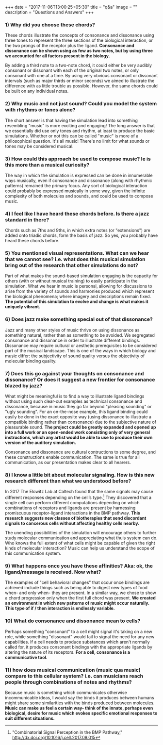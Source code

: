 +++
date = "2017-11-06T13:00:25+05:30"
title = "q&a"
image = ""
description = "Questions and Answers"
+++



### 1) Why did you choose these chords?

These chords illustrate the concepts of consonance and dissonance using three tones to represent the three sections of the biological interaction, or the two prongs of the receptor plus the ligand. **Consonance and dissonance can be shown using as few as two notes, but by using three we accounted for all factors present in the biology.**

By adding a third note to a two-note chord, it could either be very audibly consonant or dissonant with each of the original two notes, or only consonant with one at a time. By using very obvious consonant or dissonant intervals (such as major thirds or minor seconds) we aimed to illustrate the difference with as little trouble as possible. However, the same chords could be built on any individual notes.

### 2) Why music and not just sound? Could you model the system with rhythms or tones alone?

The short answer is that having the simulation lead into something resembling "music" is more exciting and engaging! The long answer is that we essentially did use only tones and rhythm, at least to produce the basic simulations. Whether or not this can be called "music" is more of a philosophical question. It's all music! There's no limit for what sounds or tones may be considered musical.


### 3) How could this approach be used to compose music? Ie is this more than a musical curiosity?

The way in which the simulation is expressed can be done in innumerable ways musically, even if consonance and dissonance (along with rhythmic patterns) remained the primary focus. Any sort of biological interaction could probably be expressed musically in some way, given the infinite complexity of both molecules and sounds, and could be used to compose music.

### 4) I feel like I have heard these chords before. Is there a jazz standard in there? 

Chords such as 7ths and 9ths, in which extra notes (or "extensions") are added onto triadic chords, form the basis of jazz. So yes, you probably have heard these chords before. 

### 5) You mentioned visual representations. What can we hear that we cannot see? i.e. what does this musical simulation bring out of the research that other simulations do not?

Part of what makes the sound-based simulation engaging is the capacity for others (with or without musical training) to easily participate in the simulation. What we hear in music is personal, allowing for discussions to arise from the variety of sounds and harmonies produced which represent the biological phenomena; where imagery and descriptions remain fixed. **The potential of this simulation to evolve and change is what makes it uniquely vibrant.**



### 6) Does jazz make something special out of that dissonance?

Jazz and many other styles of music thrive on using dissonance as something natural, rather than as something to be avoided. We segregated consonance and dissonance in order to illustrate different bindings. Dissonance may require cultural or aesthetic prerequisites to be considered part of the musical landscape. This is one of the ways in which biology and music differ: the subjectivity of sound quality versus the objectivity of molecular binding quality. 

### 7) Does this go against your thoughts on consonance and dissonance? Or does it suggest a new frontier for consonance blazed by jazz? 

What might be meaningful is to find a way to illustrate ligand bindings without using such clear-cut examples as technical consonance and dissonance, because in music they go far beyond "pleasing sounding" or "ugly sounding". For an on-the-nose example, this ligand binding could easily be done in the exact opposite way (using dissonance to illustrate a compatible binding rather than consonance) due to the subjective nature of pleasurable sound. **The project could be greatly expanded and opened up into a full work or an open-ended work consisting only of very general instructions, which any artist would be able to use to produce their own version of the auditory simulation.**

Consonance and dissonance are cultural contructions to some degree, and these constructions enable communication. The same is true for all communication, as our presentation makes clear to all hearers. 


### 8) I know a little bit about molecular signaling. How is this new research different than what we understood before?

In 2017 The Elowitz Lab at Caltech found that the same signals may cause different responses depending on the cell’s type.[^1] They discovered that a single cell can perform different computations depending on which combinations of receptors and ligands are present by harnessing promiscuous receptor-ligand interactions in the BMP pathway. **This research suggests new classes of biotherapies that send discordant signals to cancerous cells without affecting healthy cells nearby.**

[^1]: "Combinatorial Signal Perception in the BMP Pathway," http://dx.doi.org/10.1016/j.cell.2017.08.015

The unending possibilities of the simulation will encourage others to further study molecular communication and appreciating what thuis system can do. Who knows the full extent of what cells might be capable of given the right kinds of molecular interaction? Music can help us understand the scope of this communication system. 

### 9) What happens once you have these affinities? Aka: ok, the ligand/message is received. Now what?

The examples of "cell behavioral changes" that occur once bindings are achieved include things such as being able to digest new types of food when- and only when- they are present. In a similar way, we chose to show a chord progression only when the first full chord was present. **We created an environment in which new patterns of music might occur naturally. This type of if / then interaction is endlessly variable.**


### 10) What do consonance and dissonance mean to cells?

Perhaps something "consonant" to a cell might signal it's taking on a new role, while something "dissonant" would fail to signal the need for any new capabilities. If a cell needs to produce substances which aren't normally called for, it produces consonant bindings with the appropriate ligands by altering the nature of its receptors. **For a cell, consonance is a communicative tool.**


### 11) how does musical communication (music qua music) compare to this cellular system? i.e. can musicians reach people through combinations of notes and rhythms?

Because music is something which communicates otherwise incommunicable ideas, I would say the binds it produces between humans might share some similarities with the binds produced between molecules. **Music can make us feel a certain way- think of the innate, perhaps even biological, desire for music which evokes specific emotional responses to suit different situations.**


